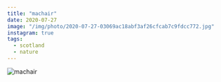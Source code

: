 ```yaml
---
title: "machair"
date: 2020-07-27
image: "/img/photo/2020-07-27-03069ac18abf3af26cfcab7c9fdcc772.jpg"
instagram: true
tags:
  - scotland
  - nature
---
```


![machair](/img/photo/2020-07-27-03069ac18abf3af26cfcab7c9fdcc772.jpg)
